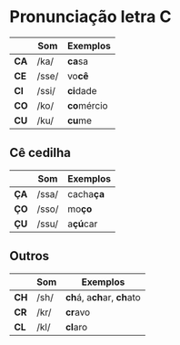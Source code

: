 # Pronunciação letra C

|        | Som   | Exemplos     |
| --     | --    | --           |
| **CA** | /ka/  | **ca**sa     |
| **CE** | /sse/ | vo**cê**     |
| **CI** | /ssi/ | **ci**dade   |
| **CO** | /ko/  | **co**mércio |
| **CU** | /ku/  | **cu**me     |

## Cê cedilha

|        | Som   | Exemplos     |
| --     | --    | --           |
| **ÇA** | /ssa/ | cacha**ça**  |
| **ÇO** | /sso/ | mo**ço**     |
| **ÇU** | /ssu/ | a**çú**car   |

## Outros

|        | Som   | Exemplos                     |
| --     | --    | --                           |
| **CH** | /sh/ | **ch**á, a**ch**ar, **ch**ato |
| **CR** | /kr/ | **cr**avo                     |
| **CL** | /kl/ | **cl**aro                     |
